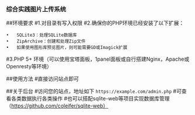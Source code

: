 ### 综合实践图片上传系统

##环境要求
#1.对目录有写入权限
#2.确保你的PHP环境已经安装了以下扩展：

	•	SQLite3：处理SQLite数据库
	•	ZipArchive：创建和处理Zip文件
	•	如果使用图形库预览图片，则可能需要GD或Imagick扩展

#3.PHP 5+ 环境（可以使用宝塔面板，1panel面板或自行搭建Nginx，Apache或Openresty等环境）

##使用方法
#直接访问站点即可

##关于后台
#访问您的站点，地址如下
` https://example.com/admin.php `
#可查看各类数据执行各类操作
#也可以搭配sqlite-web等项目实现数据库管理（https://github.com/coleifer/sqlite-web）
